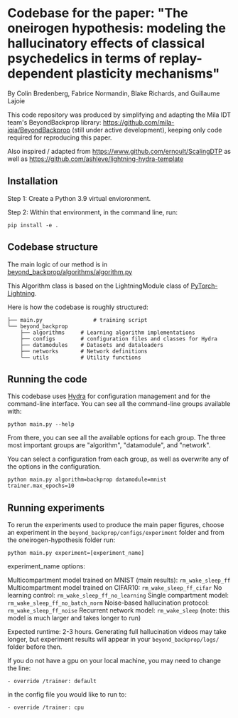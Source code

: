 # Codebase for the paper: "The oneirogen hypothesis: modeling the hallucinatory effects of classical psychedelics in terms of replay-dependent plasticity mechanisms"
By Colin Bredenberg, Fabrice Normandin, Blake Richards, and Guillaume Lajoie


This code repository was produced by simplifying and adapting the Mila IDT team's BeyondBackprop library: https://github.com/mila-iqia/BeyondBackprop (still under active development), keeping only code required for reproducing this paper.

Also inspired / adapted from https://www.github.com/ernoult/ScalingDTP as well as https://github.com/ashleve/lightning-hydra-template

## Installation
Step 1: Create a Python 3.9 virtual envioronment.

Step 2: Within that environment, in the command line, run:

```console
pip install -e .
```

## Codebase structure

The main logic of our method is in [beyond_backprop/algorithms/algorithm.py](beyond_backprop/algorithms/algorithm.py)

This Algorithm class is based on the LightningModule class of [PyTorch-Lightning](https://github.com/PyTorchLightning/pytorch-lightning).

Here is how the codebase is roughly structured:

```
├── main.py                # training script
└── beyond_backprop
    ├── algorithms     # Learning algorithm implementations
    ├── configs        # configuration files and classes for Hydra
    ├── datamodules    # Datasets and dataloaders
    ├── networks       # Network definitions
    └── utils          # Utility functions
```

## Running the code

This codebase uses [Hydra](https://hydra.cc/) for configuration management and for the command-line interface.
You can see all the command-line groups available with:

```console
python main.py --help
```

From there, you can see all the available options for each group.
The three most important groups are "algorithm", "datamodule", and "network".

You can select a configuration from each group, as well as overwrite any of the options in the
configuration.

```console
python main.py algorithm=backprop datamodule=mnist trainer.max_epochs=10
```

## Running experiments

To rerun the experiments used to produce the main paper figures, choose an experiment in the ```beyond_backprop/configs/experiment``` folder and from the oneirogen-hypothesis folder run:

```console
python main.py experiment=[experiment_name]
```

experiment_name options: 

Multicompartment model trained on MNIST (main results): ```rm_wake_sleep_ff```
Multicompartment model trained on CIFAR10: ```rm_wake_sleep_ff_cifar```
No learning control: ```rm_wake_sleep_ff_no_learning```
Single compartment model: ```rm_wake_sleep_ff_no_batch_norm```
Noise-based hallucination protocol: ```rm_wake_sleep_ff_noise```
Recurrent network model: ```rm_wake_sleep``` (note: this model is much larger and takes longer to run)



Expected runtime: 2-3 hours. Generating full hallucination videos may take longer, but experiment results will appear in your ```beyond_backprop/logs/``` folder before then.

If you do not have a gpu on your local machine, you may need to change the line:

```console
- override /trainer: default
```
in the config file you would like to run to:

```console
- override /trainer: cpu
```